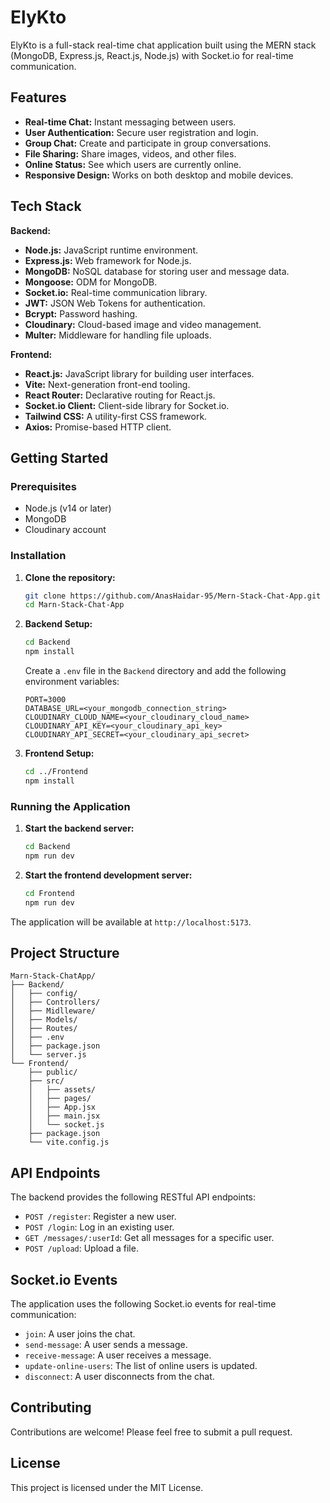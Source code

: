 # ElyKto

ElyKto is a full-stack real-time chat application built using the MERN stack (MongoDB, Express.js, React.js, Node.js) with Socket.io for real-time communication.

## Features

-   **Real-time Chat:** Instant messaging between users.
-   **User Authentication:** Secure user registration and login.
-   **Group Chat:** Create and participate in group conversations.
-   **File Sharing:** Share images, videos, and other files.
-   **Online Status:** See which users are currently online.
-   **Responsive Design:** Works on both desktop and mobile devices.

## Tech Stack

**Backend:**

-   **Node.js:** JavaScript runtime environment.
-   **Express.js:** Web framework for Node.js.
-   **MongoDB:** NoSQL database for storing user and message data.
-   **Mongoose:** ODM for MongoDB.
-   **Socket.io:** Real-time communication library.
-   **JWT:** JSON Web Tokens for authentication.
-   **Bcrypt:** Password hashing.
-   **Cloudinary:** Cloud-based image and video management.
-   **Multer:** Middleware for handling file uploads.

**Frontend:**

-   **React.js:** JavaScript library for building user interfaces.
-   **Vite:** Next-generation front-end tooling.
-   **React Router:** Declarative routing for React.js.
-   **Socket.io Client:** Client-side library for Socket.io.
-   **Tailwind CSS:** A utility-first CSS framework.
-   **Axios:** Promise-based HTTP client.

## Getting Started

### Prerequisites

-   Node.js (v14 or later)
-   MongoDB
-   Cloudinary account

### Installation

1.  **Clone the repository:**

    ```bash
    git clone https://github.com/AnasHaidar-95/Mern-Stack-Chat-App.git
    cd Marn-Stack-Chat-App
    ```

2.  **Backend Setup:**

    ```bash
    cd Backend
    npm install
    ```

    Create a `.env` file in the `Backend` directory and add the following environment variables:

    ```
    PORT=3000
    DATABASE_URL=<your_mongodb_connection_string>
    CLOUDINARY_CLOUD_NAME=<your_cloudinary_cloud_name>
    CLOUDINARY_API_KEY=<your_cloudinary_api_key>
    CLOUDINARY_API_SECRET=<your_cloudinary_api_secret>
    ```

3.  **Frontend Setup:**

    ```bash
    cd ../Frontend
    npm install
    ```

### Running the Application

1.  **Start the backend server:**

    ```bash
    cd Backend
    npm run dev
    ```

2.  **Start the frontend development server:**

    ```bash
    cd Frontend
    npm run dev
    ```

The application will be available at `http://localhost:5173`.

## Project Structure

```
Marn-Stack-ChatApp/
├── Backend/
│   ├── config/
│   ├── Controllers/
│   ├── Midlleware/
│   ├── Models/
│   ├── Routes/
│   ├── .env
│   ├── package.json
│   └── server.js
└── Frontend/
    ├── public/
    ├── src/
    │   ├── assets/
    │   ├── pages/
    │   ├── App.jsx
    │   ├── main.jsx
    │   └── socket.js
    ├── package.json
    └── vite.config.js
```

## API Endpoints

The backend provides the following RESTful API endpoints:

-   `POST /register`: Register a new user.
-   `POST /login`: Log in an existing user.
-   `GET /messages/:userId`: Get all messages for a specific user.
-   `POST /upload`: Upload a file.

## Socket.io Events

The application uses the following Socket.io events for real-time communication:

-   `join`: A user joins the chat.
-   `send-message`: A user sends a message.
-   `receive-message`: A user receives a message.
-   `update-online-users`: The list of online users is updated.
-   `disconnect`: A user disconnects from the chat.

## Contributing

Contributions are welcome! Please feel free to submit a pull request.

## License

This project is licensed under the MIT License.
